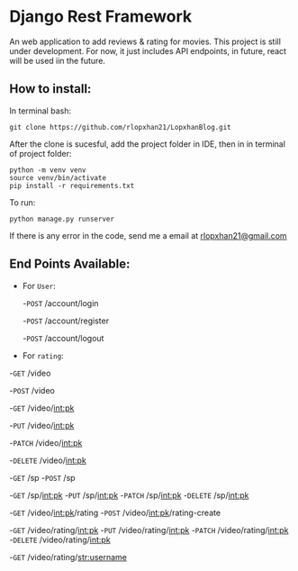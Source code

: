 # Django Rest Framework
An web application to add reviews & rating for movies. This project is still under development. For now, it just includes API endpoints, in future, react will be used iin the future.

## How to install:
In terminal bash:

```
git clone https://github.com/rlopxhan21/LopxhanBlog.git
```


After the clone is sucesful, add the project folder in IDE, then in in terminal of project folder:
```
python -m venv venv
source venv/bin/activate
pip install -r requirements.txt
```

To run:

```
python manage.py runserver
```

If there is any error in the code, send me a email at rlopxhan21@gmail.com

## End Points Available:
- For ```User```:
  
  -```POST``` /account/login
  
  -```POST``` /account/register
  
  -```POST``` /account/logout
 
 
 - For ```rating```:
 
 -```GET``` /video
 
 -```POST``` /video
  
 -```GET``` /video/<int:pk>
 
 -```PUT``` /video/<int:pk>
 
 -```PATCH``` /video/<int:pk>
 
 -```DELETE``` /video/<int:pk>
  
  -```GET``` /sp
  -```POST``` /sp
  
  -```GET``` /sp/<int:pk>
  -```PUT``` /sp/<int:pk>
  -```PATCH``` /sp/<int:pk>
  -```DELETE``` /sp/<int:pk>
  
  -```GET``` /video/<int:pk>/rating
  -```POST``` /video/<int:pk>/rating-create
  
  -```GET``` /video/rating/<int:pk>
  -```PUT``` /video/rating/<int:pk>
  -```PATCH``` /video/rating/<int:pk>
  -```DELETE``` /video/rating/<int:pk>
  
  -```GET``` /video/rating/<str:username>
  
  
